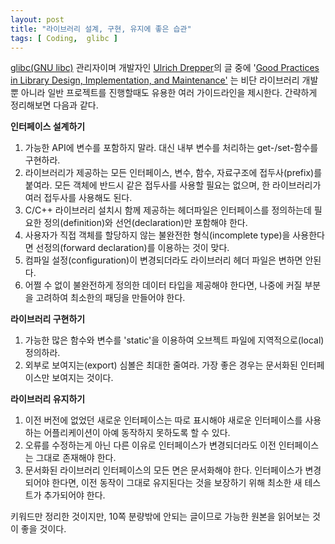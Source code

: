 ```yaml
---
layout: post
title: "라이브러리 설계, 구현, 유지에 좋은 습관"
tags: [ Coding,  glibc ]
---
```


[glibc(GNU libc)](http://www.gnu.org/software/libc/) 관리자이며 개발자인 [Ulrich Drepper](http://people.redhat.com/drepper/)의 글 중에 '[Good Practices in Library Design, Implementation, and Maintenance'](http://people.redhat.com/drepper/goodpractice.pdf) 는 비단 라이브러리 개발 뿐 아니라 일반 프로젝트를 진행할때도 유용한 여러 가이드라인을 제시한다. 간략하게 정리해보면 다음과 같다.

<span style="font-weight:bold;">인터페이스 설계하기</span>

1.  가능한 API에 변수를 포함하지 말라. 대신 내부 변수를 처리하는 get-/set-함수를 구현하라.
2.  라이브러리가 제공하는 모든 인터페이스, 변수, 함수, 자료구조에 접두사(prefix)를 붙여라. 모든 객체에 반드시 같은 접두사를 사용할 필요는 없으며, 한 라이브러리가 여러 접두사를 사용해도 된다.
3.  C/C++ 라이브러리 설치시 함께 제공하는 헤더파일은 인터페이스를 정의하는데 필요한 정의(definition)와 선언(declaration)만 포함해야 한다.
4.  사용자가 직접 객체를 할당하지 않는 불완전한 형식(incomplete type)을 사용한다면 선정의(forward declaration)를 이용하는 것이 맞다.
5.  컴파일 설정(configuration)이 변경되더라도 라이브러리 헤더 파일은 변하면 안된다.
6.  어쩔 수 없이 불완전하게 정의한 데이터 타입을 제공해야 한다면, 나중에 커질 부분을 고려하여 최소한의 패딩을 만들어야 한다.

<span style="font-weight:bold;">라이브러리 구현하기</span>

1.  가능한 많은 함수와 변수를 'static'을 이용하여 오브젝트 파일에 지역적으로(local) 정의하라.
2.  외부로 보여지는(export) 심볼은 최대한 줄여라. 가장 좋은 경우는 문서화된 인터페이스만 보여지는 것이다.

<span style="font-weight:bold;">라이브러리 유지하기</span>

1.  이전 버전에 없었던 새로운 인터페이스는 따로 표시해야 새로운 인터페이스를 사용하는 어플리케이션이 아예 동작하지 못하도록 할 수 있다.
2.  오류를 수정하는게 아닌 다른 이유로 인터페이스가 변경되더라도 이전 인터페이스는 그대로 존재해야 한다.
3.  문서화된 라이브러리 인터페이스의 모든 면은 문서화해야 한다. 인터페이스가 변경되어야 한다면, 이전 동작이 그대로 유지된다는 것을 보장하기 위해 최소한 새 테스트가 추가되어야 한다.

키워드만 정리한 것이지만, 10쪽 분량밖에 안되는 글이므로 가능한 원본을 읽어보는 것이 좋을 것이다.
